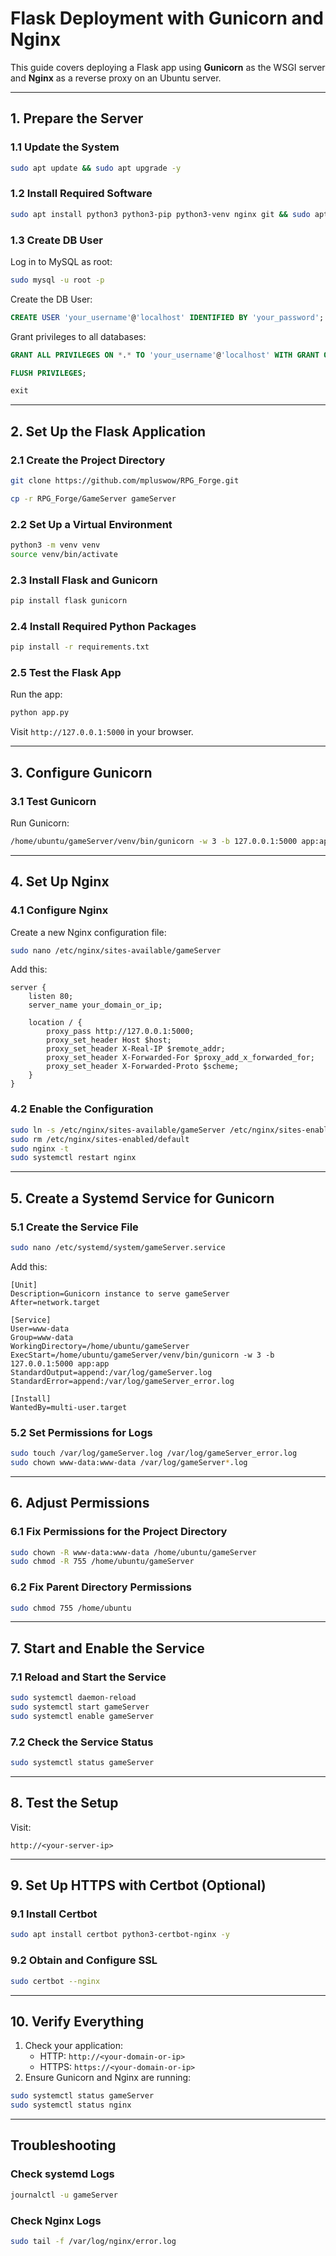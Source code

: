 
# Flask Deployment with Gunicorn and Nginx

This guide covers deploying a Flask app using **Gunicorn** as the WSGI server and **Nginx** as a reverse proxy on an Ubuntu server.

---

## 1. Prepare the Server

### 1.1 Update the System
```bash
sudo apt update && sudo apt upgrade -y
```

### 1.2 Install Required Software
```bash
sudo apt install python3 python3-pip python3-venv nginx git && sudo apt install mysql-server libmysqlclient-dev pkg-config python3-dev build-essential -y
```

### 1.3 Create DB User

Log in to MySQL as root:

```bash
sudo mysql -u root -p
```
Create the DB User:

```sql
CREATE USER 'your_username'@'localhost' IDENTIFIED BY 'your_password';
```

Grant privileges to all databases:

```sql
GRANT ALL PRIVILEGES ON *.* TO 'your_username'@'localhost' WITH GRANT OPTION;
```

```sql
FLUSH PRIVILEGES;
```

```sql
exit
```
---

## 2. Set Up the Flask Application

### 2.1 Create the Project Directory
```bash
git clone https://github.com/mpluswow/RPG_Forge.git
```
```bash
cp -r RPG_Forge/GameServer gameServer 
```

### 2.2 Set Up a Virtual Environment
```bash
python3 -m venv venv
source venv/bin/activate
```

### 2.3 Install Flask and Gunicorn
```bash
pip install flask gunicorn
```
### 2.4 Install Required Python Packages
```bash
pip install -r requirements.txt
```

### 2.5 Test the Flask App
Run the app:
```bash
python app.py
```
Visit `http://127.0.0.1:5000` in your browser.

---

## 3. Configure Gunicorn

### 3.1 Test Gunicorn
Run Gunicorn:
```bash
/home/ubuntu/gameServer/venv/bin/gunicorn -w 3 -b 127.0.0.1:5000 app:app
```

---

## 4. Set Up Nginx

### 4.1 Configure Nginx
Create a new Nginx configuration file:
```bash
sudo nano /etc/nginx/sites-available/gameServer
```
Add this:
```nginx
server {
    listen 80;
    server_name your_domain_or_ip;

    location / {
        proxy_pass http://127.0.0.1:5000;
        proxy_set_header Host $host;
        proxy_set_header X-Real-IP $remote_addr;
        proxy_set_header X-Forwarded-For $proxy_add_x_forwarded_for;
        proxy_set_header X-Forwarded-Proto $scheme;
    }
}
```

### 4.2 Enable the Configuration
```bash
sudo ln -s /etc/nginx/sites-available/gameServer /etc/nginx/sites-enabled/
sudo rm /etc/nginx/sites-enabled/default
sudo nginx -t
sudo systemctl restart nginx
```

---

## 5. Create a Systemd Service for Gunicorn

### 5.1 Create the Service File
```bash
sudo nano /etc/systemd/system/gameServer.service
```
Add this:
```plaintext
[Unit]
Description=Gunicorn instance to serve gameServer
After=network.target

[Service]
User=www-data
Group=www-data
WorkingDirectory=/home/ubuntu/gameServer
ExecStart=/home/ubuntu/gameServer/venv/bin/gunicorn -w 3 -b 127.0.0.1:5000 app:app
StandardOutput=append:/var/log/gameServer.log
StandardError=append:/var/log/gameServer_error.log

[Install]
WantedBy=multi-user.target
```

### 5.2 Set Permissions for Logs
```bash
sudo touch /var/log/gameServer.log /var/log/gameServer_error.log
sudo chown www-data:www-data /var/log/gameServer*.log
```

---

## 6. Adjust Permissions

### 6.1 Fix Permissions for the Project Directory
```bash
sudo chown -R www-data:www-data /home/ubuntu/gameServer
sudo chmod -R 755 /home/ubuntu/gameServer
```

### 6.2 Fix Parent Directory Permissions
```bash
sudo chmod 755 /home/ubuntu
```

---

## 7. Start and Enable the Service

### 7.1 Reload and Start the Service
```bash
sudo systemctl daemon-reload
sudo systemctl start gameServer
sudo systemctl enable gameServer
```

### 7.2 Check the Service Status
```bash
sudo systemctl status gameServer
```

---

## 8. Test the Setup
Visit:
```plaintext
http://<your-server-ip>
```

---

## 9. Set Up HTTPS with Certbot (Optional)

### 9.1 Install Certbot
```bash
sudo apt install certbot python3-certbot-nginx -y
```

### 9.2 Obtain and Configure SSL
```bash
sudo certbot --nginx
```

---

## 10. Verify Everything
1. Check your application:
    - HTTP: `http://<your-domain-or-ip>`
    - HTTPS: `https://<your-domain-or-ip>`
2. Ensure Gunicorn and Nginx are running:
```bash
sudo systemctl status gameServer
sudo systemctl status nginx
```

---

## Troubleshooting

### Check systemd Logs
```bash
journalctl -u gameServer
```

### Check Nginx Logs
```bash
sudo tail -f /var/log/nginx/error.log
```
